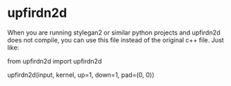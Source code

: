 # upfirdn2d
When you are running stylegan2 or similar python projects and upfirdn2d does not compile, you can use this file instead of the original c++ file.
Just like:

from upfirdn2d import upfirdn2d

upfirdn2d(input, kernel, up=1, down=1, pad=(0, 0))
